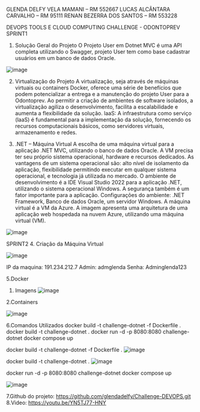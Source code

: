 GLENDA DELFY VELA MAMANI – RM 552667
LUCAS ALCÂNTARA CARVALHO – RM 95111 
RENAN BEZERRA DOS SANTOS – RM 553228

DEVOPS TOOLS E CLOUD COMPUTING
CHALLENGE - ODONTOPREV
SPRINT1

1. Solução Geral do Projeto 
O Projeto User em Dotnet MVC é uma API completa utilizando o Swagger, projeto User tem como base cadastrar usuários em um banco de dados Oracle.
 
![image](https://github.com/user-attachments/assets/8f64229f-1b62-4e2f-85d8-574bcce2b8b4)

2. Virtualização do Projeto 
A virtualização, seja através de máquinas virtuais ou containers Docker, oferece uma série de benefícios que podem potencializar a entrega e a manutenção do projeto User para a Odontoprev. Ao permitir a criação de ambientes de software isolados, a virtualização agiliza o desenvolvimento, facilita a escalabilidade e aumenta a flexibilidade da solução.
laaS: A infraestrutura como serviço (laaS) é fundamental para a implementação da solução, fornecendo os recursos computacionais básicos, como servidores virtuais, armazenamento e redes.











3. .NET – Máquina Virtual
A escolha de uma máquina virtual para a aplicação .NET MVC, utilizando o banco de dados Oracle. A VM precisa ter seu próprio sistema operacional, hardware e recursos dedicados. As vantagens de um sistema operacional são: alto nível de isolamento da aplicação, flexibilidade permitindo executar em qualquer sistema operacional, e tecnologia já utilizada no mercado. 
O ambiente de desenvolvimento é a IDE Visual Studio 2022 para a aplicação .NET, utilizando o sistema operacional Windows. A segurança também é um fator importante para a aplicação. 
Configurações do ambiente: .NET Framework, Banco de dados Oracle, um servidor Windows. A máquina virtual é a VM da Azure.
A imagem apresenta uma arquitetura de uma aplicação web hospedada na nuvem Azure, utilizando uma máquina virtual (VM).
 
![image](https://github.com/user-attachments/assets/c165404c-0b86-4d67-a5d2-8c6467b32c7c)








SPRINT2
4. Criação da Máquina Virtual

![image](https://github.com/user-attachments/assets/2c067b32-a5ac-42cd-89f3-aab8c757cf3d)


 

IP da maquina: 191.234.212.7
Admin: admglenda
Senha: Adminglenda123












5.Docker 
1. Imagens
 ![image](https://github.com/user-attachments/assets/b8d685cc-8c0e-4b2a-93b4-732bbd0d8c49)


2.Containers
 
![image](https://github.com/user-attachments/assets/45a6a8ae-80c4-43f6-b1e1-157bce841aad)



6.Comandos Utilizados 
docker build -t challenge-dotnet -f Dockerfile .
docker build -t challenge-dotnet  .
docker run -d -p 8080:8080 challenge-dotnet
docker compose up

docker build -t challenge-dotnet -f Dockerfile .
 ![image](https://github.com/user-attachments/assets/d9c66ae2-b1e1-4a91-9478-0c340bdf02b8)


docker build -t challenge-dotnet  .
![image](https://github.com/user-attachments/assets/9224cd81-10d3-451a-ba4f-fbf13cdef6e4)

 
docker run -d -p 8080:8080 challenge-dotnet 
docker compose up

![image](https://github.com/user-attachments/assets/88a378d7-8c86-4240-91fc-2a8a20b57b91)

 








7.Github do projeto: https://github.com/glendadelfy/Challenge-DEVOPS.git
8.Video: https://youtu.be/YN5TJ77-HNY
